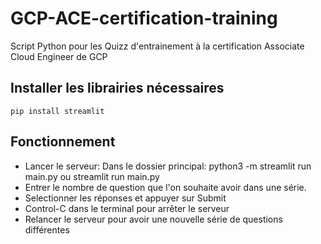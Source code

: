 # GCP-ACE-certification-training
Script Python pour les Quizz d'entrainement à la certification Associate Cloud Engineer de GCP

## Installer les librairies nécessaires
`pip install streamlit`

## Fonctionnement 
* Lancer le serveur: Dans le dossier principal: python3 -m streamlit run main.py ou streamlit run main.py
* Entrer le nombre de question que l'on souhaite avoir dans une série.
* Selectionner les réponses et appuyer sur Submit
* Control-C dans le terminal pour arrêter le serveur
* Relancer le serveur pour avoir une nouvelle série de questions différentes


